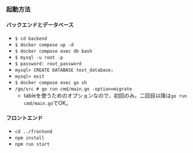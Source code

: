 ### 起動方法
#### バックエンドとデータベース
- ```$ cd backend```
- ```$ docker compose up -d```
- ```$ docker compose exec db bash```
- ```$ mysql -u root -p```
- ```$ password: root_password```
- ```mysql> CREATE DATABASE test_database;```
- ```mysql> exit```
- ```$ docker compose exec go sh```
- ```/go/src # go run cmd/main.go -option=migrate```
    - tableを使うためのオプションなので、初回のみ。二回目以降は```go run cmd/main.go```でOK。

#### フロントエンド
- ```cd ../frontend```
- ```npm install```
- ```npm run start```